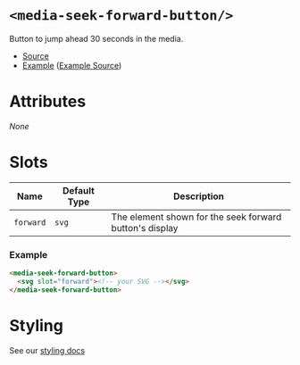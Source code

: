 # `<media-seek-forward-button/>`

Button to jump ahead 30 seconds in the media.

- [Source](../src/js/media-seek-forward-button.js)
- [Example](https://media-chrome.mux.dev/examples/control-elements/media-seek-forward-button.html) ([Example Source](../examples/control-elements/media-seek-forward-button.html))

# Attributes

_None_

# Slots

| Name      | Default Type | Description                                             |
| --------- | ------------ | ------------------------------------------------------- |
| `forward` | `svg`        | The element shown for the seek forward button's display |

### Example

```html
<media-seek-forward-button>
  <svg slot="forward"><!-- your SVG --></svg>
</media-seek-forward-button>
```

# Styling

See our [styling docs](./styling.md#Buttons)
